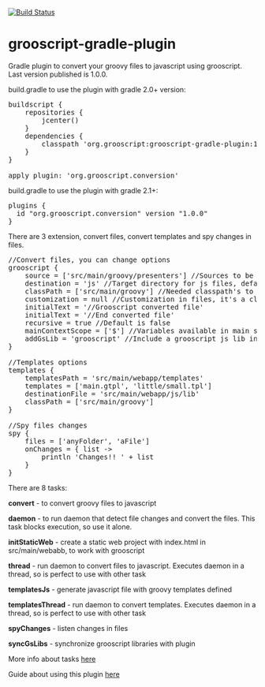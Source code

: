 [![Build Status](https://snap-ci.com/chiquitinxx/grooscript-gradle-plugin/branch/master/build_image)](https://snap-ci.com/chiquitinxx/grooscript-gradle-plugin/branch/master)

grooscript-gradle-plugin
===

Gradle plugin to convert your groovy files to javascript using grooscript. Last version published is 1.0.0.

build.gradle to use the plugin with gradle 2.0+ version:

<pre>
buildscript {
    repositories {
        jcenter()
    }
    dependencies {
        classpath 'org.grooscript:grooscript-gradle-plugin:1.0.0'
    }
}

apply plugin: 'org.grooscript.conversion'
</pre>

build.gradle to use the plugin with gradle 2.1+:

<pre>
plugins {
  id "org.grooscript.conversion" version "1.0.0"
}
</pre>

There are 3 extension, convert files, convert templates and spy changes in files.

<pre>
//Convert files, you can change options
grooscript {
    source = ['src/main/groovy/presenters'] //Sources to be converted(List<String>), default is ['src/main/groovy']
    destination = 'js' //Target directory for js files, default is 'src/main/webapp/js/app'
    classPath = ['src/main/groovy'] //Needed classpath's to compile source files(List<String>), default is ['src/main/groovy']
    customization = null //Customization in files, it's a closure, as for example { -> ast(groovy.transform.TypeChecked) }
    initialText = '//Grooscript converted file'
    initialText = '//End converted file'
    recursive = true //Default is false
    mainContextScope = ['$'] //Variables available in main scope (List<String>), default is null
    addGsLib = 'grooscript' //Include a grooscript js lib in the result, default is null
}

//Templates options
templates {
    templatesPath = 'src/main/webapp/templates'
    templates = ['main.gtpl', 'little/small.tpl']
    destinationFile = 'src/main/webapp/js/lib'
    classPath = ['src/main/groovy']
}

//Spy files changes
spy {
    files = ['anyFolder', 'aFile']
    onChanges = { list ->
        println 'Changes!! ' + list
    }
}
</pre>

There are 8 tasks:

__convert__ - to convert groovy files to javascript

__daemon__ - to run daemon that detect file changes and convert the files. This task blocks execution, so use it alone.

__initStaticWeb__ - create a static web project with index.html in src/main/webabb, to work with grooscript

__thread__ - run daemon to convert files to javascript. Executes daemon in a thread, so is perfect to use with other task

__templatesJs__ - generate javascript file with groovy templates defined

__templatesThread__ - run daemon to convert templates. Executes daemon in a thread, so is perfect to use with other task

__spyChanges__ - listen changes in files

__syncGsLibs__ - synchronize grooscript libraries with plugin

More info about tasks [here](http://grooscript.org/gradle/tasks.html)

Guide about using this plugin [here](http://grooscript.org/starting_gradle.html)